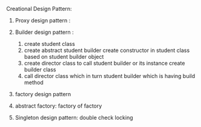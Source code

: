 Creational Design Pattern:

1) Proxy design pattern : 
 
2) Builder design pattern :
  
   1) create student class
   2) create abstract student builder
   create constructor in student class based on student builder object
   3) create director class to call student builder or its instance create builder class
   4) call director class which in turn student builder which is having build method
  

3) factory design pattern
4) abstract factory: factory of factory
5) Singleton design pattern: double check locking